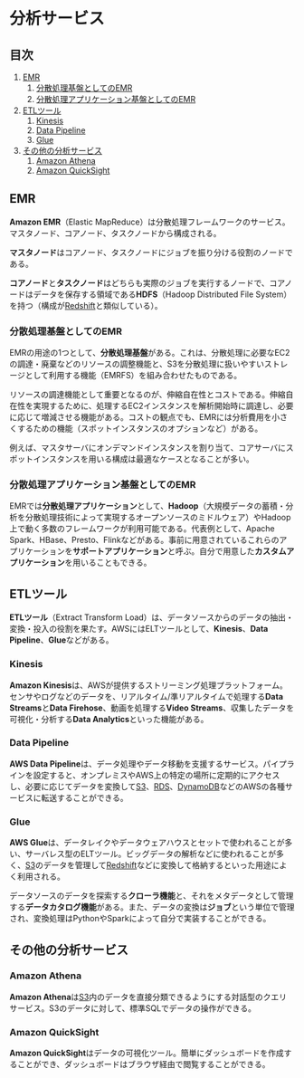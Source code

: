 # 分析サービス


## 目次

1. [EMR](#emr)
	1. [分散処理基盤としてのEMR](#分散処理基盤としてのemr)
	1. [分散処理アプリケーション基盤としてのEMR](#分散処理アプリケーション基盤としてのemr)
1. [ETLツール](#etlツール)
	1. [Kinesis](#kinesis)
	1. [Data Pipeline](#data-pipeline)
	1. [Glue](#glue)
1. [その他の分析サービス](#その他の分析サービス)
	1. [Amazon Athena](#amazon-athena)
	1. [Amazon QuickSight](#amazon-quicksight)


## EMR

**Amazon EMR**（Elastic MapReduce）は分散処理フレームワークのサービス。マスタノード、コアノード、タスクノードから構成される。

**マスタノード**はコアノード、タスクノードにジョブを振り分ける役割のノードである。

**コアノード**と**タスクノード**はどちらも実際のジョブを実行するノードで、コアノードはデータを保存する領域である**HDFS**（Hadoop Distributed File System）を持つ（構成が[Redshift](/note/aws/chapters/07_database.ja.md#redshift)と類似している）。

### 分散処理基盤としてのEMR

EMRの用途の1つとして、**分散処理基盤**がある。これは、分散処理に必要なEC2の調達・廃棄などのリソースの調整機能と、S3を分散処理に扱いやすいストレージとして利用する機能（EMRFS）を組み合わせたものである。

リソースの調達機能として重要となるのが、伸縮自在性とコストである。伸縮自在性を実現するために、処理するEC2インスタンスを解析開始時に調達し、必要に応じて増減させる機能がある。コストの観点でも、EMRには分析費用を小さくするための機能（スポットインスタンスのオプションなど）がある。

例えば、マスタサーバにオンデマンドインスタンスを割り当て、コアサーバにスポットインスタンスを用いる構成は最適なケースとなることが多い。

### 分散処理アプリケーション基盤としてのEMR

EMRでは**分散処理アプリケーション**として、**Hadoop**（大規模データの蓄積・分析を分散処理技術によって実現するオープンソースのミドルウェア）やHadoop上で動く多数のフレームワークが利用可能である。代表例として、Apache Spark、HBase、Presto、Flinkなどがある。事前に用意されているこれらのアプリケーションを**サポートアプリケーション**と呼ぶ。自分で用意した**カスタムアプリケーション**を用いることもできる。


## ETLツール

**ETLツール**（Extract Transform Load）は、データソースからのデータの抽出・変換・投入の役割を果たす。AWSにはELTツールとして、**Kinesis**、**Data Pipeline**、**Glue**などがある。

### Kinesis

**Amazon Kinesis**は、AWSが提供するストリーミング処理プラットフォーム。センサやログなどのデータを、リアルタイム/準リアルタイムで処理する**Data Streams**と**Data Firehose**、動画を処理する**Video Streams**、収集したデータを可視化・分析する**Data Analytics**といった機能がある。

### Data Pipeline

**AWS Data Pipeline**は、データ処理やデータ移動を支援するサービス。パイプラインを設定すると、オンプレミスやAWS上の特定の場所に定期的にアクセスし、必要に応じてデータを変換して[S3](/note/aws/chapters/06_storage.ja.md#s3)、[RDS](/note/aws/chapters/07_database.ja.md#rds)、[DynamoDB](/note/aws/chapters/07_database.ja.md#dynamodb)などのAWSの各種サービスに転送することができる。

### Glue

**AWS Glue**は、データレイクやデータウェアハウスとセットで使われることが多い、サーバレス型のELTツール。ビッグデータの解析などに使われることが多く、[S3](/note/aws/chapters/06_storage.ja.md#s3)のデータを管理して[Redshift](/note/aws/chapters/07_database.ja.md#redshift)などに変換して格納するといった用途によく利用される。

データソースのデータを探索する**クローラ機能**と、それをメタデータとして管理する**データカタログ機能**がある。また、データの変換は**ジョブ**という単位で管理され、変換処理はPythonやSparkによって自分で実装することができる。


## その他の分析サービス

### Amazon Athena

**Amazon Athena**は[S3](/note/aws/chapters/06_storage.ja.md#s3)内のデータを直接分類できるようにする対話型のクエリサービス。S3のデータに対して、標準SQLでデータの操作ができる。

### Amazon QuickSight

**Amazon QuickSight**はデータの可視化ツール。簡単にダッシュボードを作成することができ、ダッシュボードはブラウザ経由で閲覧することができる。
